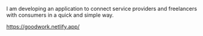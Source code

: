 I am developing an application to connect service providers and freelancers with consumers in a quick and simple way.

https://goodwork.netlify.app/